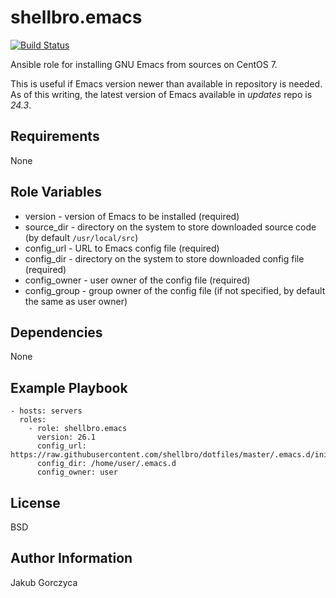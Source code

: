 shellbro.emacs
==============

[![Build Status](https://travis-ci.org/shellbro/ansible-role-emacs.svg?branch=master)](https://travis-ci.org/shellbro/ansible-role-emacs)

Ansible role for installing GNU Emacs from sources on CentOS 7.

This is useful if Emacs version newer than available in repository is needed. As
of this writing, the latest version of Emacs available in *updates* repo is
*24.3*.

Requirements
------------

None

Role Variables
--------------

* version - version of Emacs to be installed (required)
* source_dir - directory on the system to store downloaded source code (by
default `/usr/local/src`)
* config_url - URL to Emacs config file (required)
* config_dir - directory on the system to store downloaded config file
(required)
* config_owner - user owner of the config file (required)
* config_group - group owner of the config file (if not specified, by default
the same as user owner)

Dependencies
------------

None

Example Playbook
----------------

    - hosts: servers
      roles:
        - role: shellbro.emacs
          version: 26.1
          config_url: https://raw.githubusercontent.com/shellbro/dotfiles/master/.emacs.d/init.el
          config_dir: /home/user/.emacs.d
          config_owner: user

License
-------

BSD

Author Information
------------------

Jakub Gorczyca

